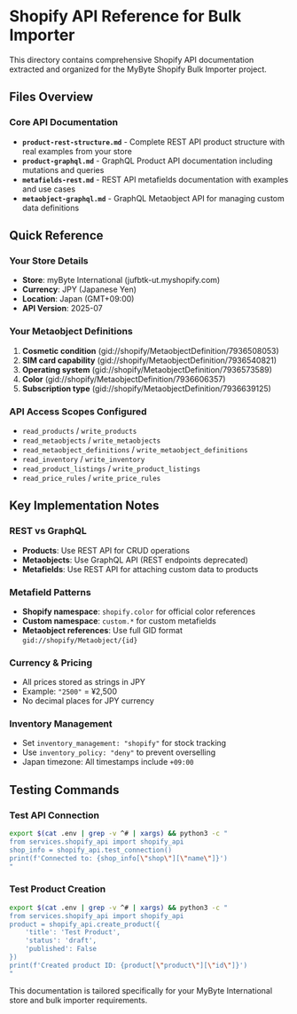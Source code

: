 # Shopify API Reference for Bulk Importer

This directory contains comprehensive Shopify API documentation extracted and organized for the MyByte Shopify Bulk Importer project.

## Files Overview

### Core API Documentation
- **`product-rest-structure.md`** - Complete REST API product structure with real examples from your store
- **`product-graphql.md`** - GraphQL Product API documentation including mutations and queries
- **`metafields-rest.md`** - REST API metafields documentation with examples and use cases
- **`metaobject-graphql.md`** - GraphQL Metaobject API for managing custom data definitions

## Quick Reference

### Your Store Details
- **Store**: myByte International (jufbtk-ut.myshopify.com)
- **Currency**: JPY (Japanese Yen)
- **Location**: Japan (GMT+09:00)
- **API Version**: 2025-07

### Your Metaobject Definitions
1. **Cosmetic condition** (gid://shopify/MetaobjectDefinition/7936508053)
2. **SIM card capability** (gid://shopify/MetaobjectDefinition/7936540821)
3. **Operating system** (gid://shopify/MetaobjectDefinition/7936573589)
4. **Color** (gid://shopify/MetaobjectDefinition/7936606357)
5. **Subscription type** (gid://shopify/MetaobjectDefinition/7936639125)

### API Access Scopes Configured
- `read_products` / `write_products`
- `read_metaobjects` / `write_metaobjects`
- `read_metaobject_definitions` / `write_metaobject_definitions`
- `read_inventory` / `write_inventory`
- `read_product_listings` / `write_product_listings`
- `read_price_rules` / `write_price_rules`

## Key Implementation Notes

### REST vs GraphQL
- **Products**: Use REST API for CRUD operations
- **Metaobjects**: Use GraphQL API (REST endpoints deprecated)
- **Metafields**: Use REST API for attaching custom data to products

### Metafield Patterns
- **Shopify namespace**: `shopify.color` for official color references
- **Custom namespace**: `custom.*` for custom metafields
- **Metaobject references**: Use full GID format `gid://shopify/Metaobject/{id}`

### Currency & Pricing
- All prices stored as strings in JPY
- Example: `"2500"` = ¥2,500
- No decimal places for JPY currency

### Inventory Management
- Set `inventory_management: "shopify"` for stock tracking
- Use `inventory_policy: "deny"` to prevent overselling
- Japan timezone: All timestamps include `+09:00`

## Testing Commands

### Test API Connection
```bash
export $(cat .env | grep -v ^# | xargs) && python3 -c "
from services.shopify_api import shopify_api
shop_info = shopify_api.test_connection()
print(f'Connected to: {shop_info[\"shop\"][\"name\"]}')
"
```

### Test Product Creation
```bash
export $(cat .env | grep -v ^# | xargs) && python3 -c "
from services.shopify_api import shopify_api
product = shopify_api.create_product({
    'title': 'Test Product',
    'status': 'draft',
    'published': False
})
print(f'Created product ID: {product[\"product\"][\"id\"]}')
"
```

This documentation is tailored specifically for your MyByte International store and bulk importer requirements.
